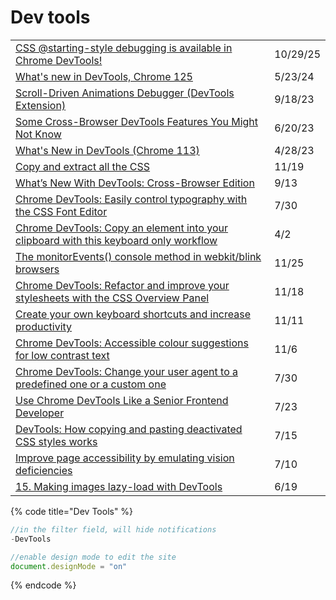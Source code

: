 # Dev tools

|                                                                                                                                                                                                                                |          |
| ------------------------------------------------------------------------------------------------------------------------------------------------------------------------------------------------------------------------------ | -------- |
| [CSS @starting-style debugging is available in Chrome DevTools!](https://app.daily.dev/posts/css-starting-style-debugging-is-available-in-chrome-devtools--kwtoyzbuk)                                                          | 10/29/25 |
| [What's new in DevTools, Chrome 125](https://developer.chrome.com/blog/new-in-devtools-125)                                                                                                                                    | 5/23/24  |
| [Scroll-Driven Animations Debugger (DevTools Extension)](https://www.bram.us/2023/09/12/scroll-driven-animations-debugger/?utm_source=weekly.cssanimation.rocks\&utm_medium=newsletter\&utm_campaign=css-animation-weekly-356) | 9/18/23  |
| [Some Cross-Browser DevTools Features You Might Not Know](https://css-tricks.com/some-cross-browser-devtools-features-you-might-not-know/)                                                                                     | 6/20/23  |
| [What's New in DevTools (Chrome 113)](https://developer.chrome.com/blog/new-in-devtools-113/)                                                                                                                                  | 4/28/23  |
| [Copy and extract all the CSS](https://twitter.com/umaar/status/1263418649286754304)                                                                                                                                           | 11/19    |
| [What’s New With DevTools: Cross-Browser Edition](https://www.smashingmagazine.com/2021/09/devtools-cross-browser-edition/)                                                                                                    | 9/13     |
| [Chrome DevTools: Easily control typography with the CSS Font Editor](https://umaar.com/dev-tips/244-font-editor/)                                                                                                             | 7/30     |
| [Chrome DevTools: Copy an element into your clipboard with this keyboard only workflow](https://umaar.com/dev-tips/225-copy-html-element-clipboard/)                                                                           | 4/2      |
| [The monitorEvents() console method in webkit/blink browsers](https://gomakethings.com/the-monitorevents-console-method-in-webkit/blink-browsers/)                                                                             | 11/25    |
| [Chrome DevTools: Refactor and improve your stylesheets with the CSS Overview Panel](https://umaar.com/dev-tips/240-css-overview-improved/)                                                                                    | 11/18    |
| [Create your own keyboard shortcuts and increase productivity](https://umaar.com/dev-tips/239-shortcut-editor/)                                                                                                                | 11/11    |
| [Chrome DevTools: Accessible colour suggestions for low contrast text](https://umaar.com/dev-tips/236-accessible-colour-suggestions/)                                                                                          | 11/6     |
| [Chrome DevTools: Change your user agent to a predefined one or a custom one](https://umaar.com/dev-tips/234-custom-user-agent/)                                                                                               | 7/30     |
| [Use Chrome DevTools Like a Senior Frontend Developer](https://medium.com/javascript-in-plain-english/use-chrome-devtools-like-a-senior-frontend-developer-99a4740674)                                                         | 7/23     |
| [DevTools: How copying and pasting deactivated CSS styles works](https://umaar.com/dev-tips/232-copy-paste-deactivated-styles/)                                                                                                | 7/15     |
| [Improve page accessibility by emulating vision deficiencies](https://umaar.com/dev-tips/231-emulate-vision-deficiencies/)                                                                                                     | 7/10     |
| [15. Making images lazy-load with DevTools](https://moderndevtools.com/lessons/15)                                                                                                                                             | 6/19     |

{% code title="Dev Tools" %}
```javascript
//in the filter field, will hide notifications
-DevTools

//enable design mode to edit the site
document.designMode = "on"

```
{% endcode %}
